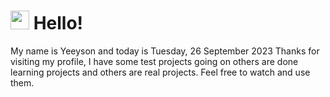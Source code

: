  <h1>
    <img src="https://emojis.slackmojis.com/emojis/images/1643510097/45343/hi.gif?1643510097" width="30"/> 
    Hello!
 </h1>
 <p>
    My name is Yeeyson and today is Tuesday, 26 September 2023
    Thanks for visiting my profile, I have some test projects going on others are done learning projects and others are real projects.
    Feel free to watch and use them.
 </p>